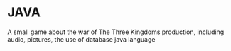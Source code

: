 # JAVA
A small game about the war of The Three Kingdoms production, including audio, pictures, the use of database java language
